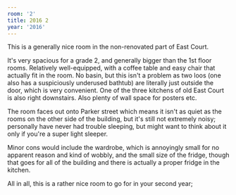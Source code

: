 ```yaml
---
room: '2'
title: 2016 2
year: '2016'
---
```


This is a generally nice room in the non-renovated part of East Court.

It's very spacious for a grade 2, and generally bigger than the 1st floor rooms. Relatively well-equipped, with a coffee table and easy chair that actually fit in the room. No basin, but this isn't a problem as two loos (one also has a suspiciously underused bathtub) are literally just outside the door, which is very convenient. One of the three kitchens of old East Court is also right downstairs. Also plenty of wall space for posters etc. 

The room faces out onto Parker street which means it isn't as quiet as the rooms on the other side of the building, but it's still not extremely noisy; personally have never had trouble sleeping, but might want to think about it only if you're a super light sleeper. 

Minor cons would include the wardrobe, which is annoyingly small for no apparent reason and kind of wobbly, and the small size of the fridge, though that goes for all of the building and there is actually a proper fridge in the kitchen. 

All in all, this is a rather nice room to go for in your second year;